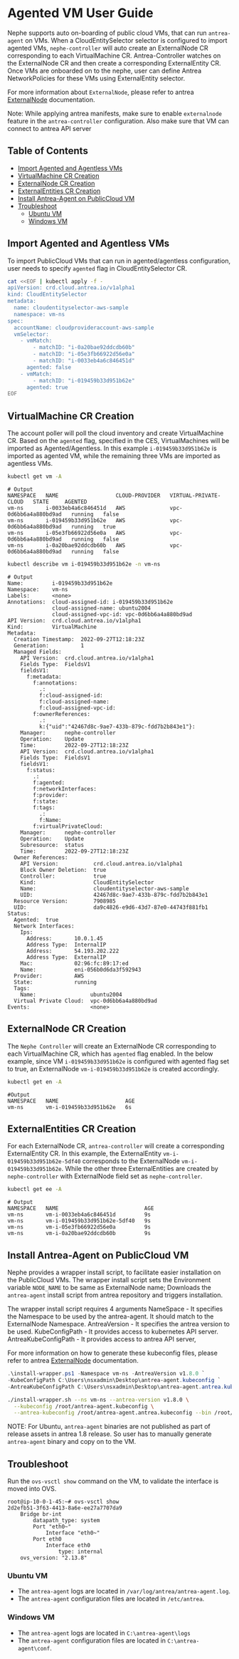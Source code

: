 # Agented VM User Guide

Nephe supports auto on-boarding of public cloud VMs, that can run
`antrea-agent` on VMs. When a CloudEntitySelector selector is configured to
import agented VMs, `nephe-controller` will auto create an ExternalNode CR
corresponding to each VirtualMachine CR. Antrea-Controller watches on the
ExternalNode CR and then create a corresponding ExternalEntity CR. Once VMs are
onboarded on to the nephe, user can define Antrea NetworkPolicies for these
VMs using ExternalEntity selector.

For more information about `ExternalNode`, please refer to antrea
[ExternalNode](https://github.com/antrea-io/antrea/blob/main/docs/external-node.md)
documentation.

Note: While applying antrea manifests, make sure to enable `externalnode`
feature in the `antrea-controller` configuration. Also make sure that VM
can connect to antrea API server

## Table of Contents

<!-- toc -->
- [Import Agented and Agentless VMs](#import-agented-and-agentless-vms)
- [VirtualMachine CR Creation](#virtualmachine-cr-creation)
- [ExternalNode CR Creation](#externalnode-cr-creation)
- [ExternalEntities CR Creation](#externalentities-cr-creation)
- [Install Antrea-Agent on PublicCloud VM](#install-antrea-agent-on-publiccloud-vm)
- [Troubleshoot](#troubleshoot)
  - [Ubuntu VM](#ubuntu-vm)
  - [Windows VM](#windows-vm)
<!-- /toc -->

## Import Agented and Agentless VMs

To import PublicCloud VMs that can run in agented/agentless configuration,
user needs to specify `agented` flag in CloudEntitySelector CR.

```bash
cat <<EOF | kubectl apply -f -
apiVersion: crd.cloud.antrea.io/v1alpha1
kind: CloudEntitySelector
metadata:
  name: cloudentityselector-aws-sample
  namespace: vm-ns
spec:
  accountName: cloudprovideraccount-aws-sample
  vmSelector:
    - vmMatch:
        - matchID: "i-0a20bae92ddcdb60b"
        - matchID: "i-05e3fb66922d56e0a"
        - matchID: "i-0033eb4a6c846451d"
      agented: false
    - vmMatch:
        - matchID: "i-019459b33d951b62e"
      agented: true
EOF
```

## VirtualMachine CR Creation

The account poller will poll the cloud inventory and create VirtualMachine CR.
Based on the `agented` flag, specified in the CES, VirtualMachines will be
imported as Agented/Agentless. In this example `i-019459b33d951b62e` is imported
as agented VM, while the remaining three VMs are imported as agentless VMs.

```bash
kubectl get vm -A
```

```text
# Output
NAMESPACE   NAME                  CLOUD-PROVIDER   VIRTUAL-PRIVATE-CLOUD   STATE     AGENTED
vm-ns       i-0033eb4a6c846451d   AWS              vpc-0d6bb6a4a880bd9ad   running   false
vm-ns       i-019459b33d951b62e   AWS              vpc-0d6bb6a4a880bd9ad   running   true
vm-ns       i-05e3fb66922d56e0a   AWS              vpc-0d6bb6a4a880bd9ad   running   false
vm-ns       i-0a20bae92ddcdb60b   AWS              vpc-0d6bb6a4a880bd9ad   running   false
```

```bash
kubectl describe vm i-019459b33d951b62e -n vm-ns
```

```text
# Output
Name:         i-019459b33d951b62e
Namespace:    vm-ns
Labels:       <none>
Annotations:  cloud-assigned-id: i-019459b33d951b62e
              cloud-assigned-name: ubuntu2004
              cloud-assigned-vpc-id: vpc-0d6bb6a4a880bd9ad
API Version:  crd.cloud.antrea.io/v1alpha1
Kind:         VirtualMachine
Metadata:
  Creation Timestamp:  2022-09-27T12:18:23Z
  Generation:          1
  Managed Fields:
    API Version:  crd.cloud.antrea.io/v1alpha1
    Fields Type:  FieldsV1
    fieldsV1:
      f:metadata:
        f:annotations:
          .:
          f:cloud-assigned-id:
          f:cloud-assigned-name:
          f:cloud-assigned-vpc-id:
        f:ownerReferences:
          .:
          k:{"uid":"42467d8c-9ae7-433b-879c-fdd7b2b843e1"}:
    Manager:      nephe-controller
    Operation:    Update
    Time:         2022-09-27T12:18:23Z
    API Version:  crd.cloud.antrea.io/v1alpha1
    Fields Type:  FieldsV1
    fieldsV1:
      f:status:
        .:
        f:agented:
        f:networkInterfaces:
        f:provider:
        f:state:
        f:tags:
          .:
          f:Name:
        f:virtualPrivateCloud:
    Manager:      nephe-controller
    Operation:    Update
    Subresource:  status
    Time:         2022-09-27T12:18:23Z
  Owner References:
    API Version:           crd.cloud.antrea.io/v1alpha1
    Block Owner Deletion:  true
    Controller:            true
    Kind:                  CloudEntitySelector
    Name:                  cloudentityselector-aws-sample
    UID:                   42467d8c-9ae7-433b-879c-fdd7b2b843e1
  Resource Version:        7908985
  UID:                     da9c4826-e9d6-43d7-87e0-44743f881fb1
Status:
  Agented:  true
  Network Interfaces:
    Ips:
      Address:       10.0.1.45
      Address Type:  InternalIP
      Address:       54.193.202.222
      Address Type:  ExternalIP
    Mac:             02:96:fc:89:17:ed
    Name:            eni-056b0d6da3f592943
  Provider:          AWS
  State:             running
  Tags:
    Name:                 ubuntu2004
  Virtual Private Cloud:  vpc-0d6bb6a4a880bd9ad
Events:                   <none>
```

## ExternalNode CR Creation

The `Nephe Controller` will create an ExternalNode CR corresponding to each
VirtualMachine CR, which has `agented` flag enabled. In the below example,
since VM `i-019459b33d951b62e` is configured with agented flag set to true,
an ExternalNode `vm-i-019459b33d951b62e` is created accordingly.

```bash
kubectl get en -A
```

```text
#Output
NAMESPACE   NAME                     AGE
vm-ns       vm-i-019459b33d951b62e   6s
```

## ExternalEntities CR Creation

For each ExternalNode CR, `antrea-controller` will create a corresponding ExternalEntity CR.
In this example, the ExternalEntity `vm-i-019459b33d951b62e-5df40` corresponds to the ExternalNode
`vm-i-019459b33d951b62e`. While the other three ExternalEntities are created by `nephe-controller`
with ExternalNode field set as `nephe-controller`.

```bash
kubectl get ee -A
```

```text
# Output
NAMESPACE   NAME                           AGE
vm-ns       vm-i-0033eb4a6c846451d         9s
vm-ns       vm-i-019459b33d951b62e-5df40   9s
vm-ns       vm-i-05e3fb66922d56e0a         9s
vm-ns       vm-i-0a20bae92ddcdb60b         9s
```

## Install Antrea-Agent on PublicCloud VM

Nephe provides a wrapper install script, to facilitate easier installation on
the PublicCloud VMs. The wrapper install script sets the Environment variable
`NODE_NAME` to be same as ExternalNode name; Downloads the `antrea-agent`
install script from antrea repository and triggers installation.

The wrapper install script requires 4 arguments
NameSpace            - It specifies the Namespace to be used by the antrea-agent.
It should match to the ExternalNode Namespace.
AntreaVersion        - It specifies the antrea version to be used.
KubeConfigPath       - It provides access to kubernetes API server.
AntreaKubeConfigPath - It provides access to antrea API server,

For more information on how to generate these kubeconfig files, please refer to
antrea [ExternalNode](https://github.com/antrea-io/antrea/blob/main/docs/external-node.md#install-antrea-agent-on-vm)
documentation.

```powershell
.\install-wrapper.ps1 -Namespace vm-ns -AntreaVersion v1.8.0 `
-KubeConfigPath C:\Users\nsxadmin\Desktop\antrea-agent.kubeconfig `
-AntreaKubeConfigPath C:\Users\nsxadmin\Desktop\antrea-agent.antrea.kubeconfig
```

```bash
./install-wrapper.sh --ns vm-ns --antrea-version v1.8.0 \
  --kubeconfig /root/antrea-agent.kubeconfig \
  --antrea-kubeconfig /root/antrea-agent.antrea.kubeconfig --bin /root/antrea-agent
```

NOTE: For Ubuntu, `antrea-agent` binaries are not published as part of release
assets in antrea 1.8 release. So user has to manually generate `antrea-agent`
binary and copy on to the VM.

## Troubleshoot

Run the `ovs-vsctl show` command on the VM, to validate the interface is moved into OVS.

```text
root@ip-10-0-1-45:~# ovs-vsctl show
2d2efb51-3f63-4413-8a6e-ee27a7707da9
    Bridge br-int
        datapath_type: system
        Port "eth0~"
            Interface "eth0~"
        Port eth0
            Interface eth0
                type: internal
    ovs_version: "2.13.8"
```

### Ubuntu VM

- The `antrea-agent` logs are located in `/var/log/antrea/antrea-agent.log`.
- The `antrea-agent` configuration files are located in `/etc/antrea`.

### Windows VM

- The `antrea-agent` logs are located in `C:\antrea-agent\logs`
- The `antrea-agent` configuration files are located in `C:\antrea-agent\conf`.
